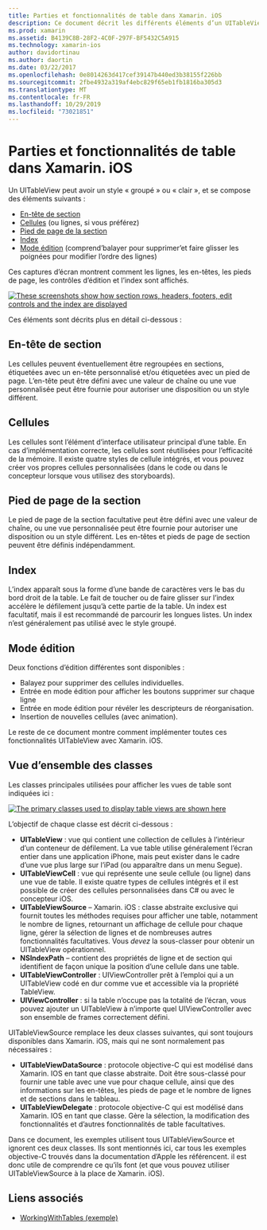 ```yaml
---
title: Parties et fonctionnalités de table dans Xamarin. iOS
description: Ce document décrit les différents éléments d’un UITableView dans iOS. Il traite des en-têtes de section, des cellules, des pieds de page de section, de l’index et du mode de modification.
ms.prod: xamarin
ms.assetid: B4139C8B-28F2-4C0F-297F-BF5432C5A915
ms.technology: xamarin-ios
author: davidortinau
ms.author: daortin
ms.date: 03/22/2017
ms.openlocfilehash: 0e8014263d417cef39147b440ed3b38155f226bb
ms.sourcegitcommit: 2fbe4932a319af4ebc829f65eb1fb1816ba305d3
ms.translationtype: MT
ms.contentlocale: fr-FR
ms.lasthandoff: 10/29/2019
ms.locfileid: "73021851"
---
```

# <a name="table-parts-and-functionality-in-xamarinios"></a>Parties et fonctionnalités de table dans Xamarin. iOS

Un UITableView peut avoir un style « groupé » ou « clair », et se compose des éléments suivants :

- [En-tête de section](#Section_Header)
- [Cellules](#Cells) (ou lignes, si vous préférez)
- [Pied de page de la section](#Section_Footer)
- [Index](#Index)
- [Mode édition](#Edit_Features) (comprend’balayer pour supprimer’et faire glisser les poignées pour modifier l’ordre des lignes) 

Ces captures d’écran montrent comment les lignes, les en-têtes, les pieds de page, les contrôles d’édition et l’index sont affichés.

 [![](table-parts-and-functionality-images/image1a.png "These screenshots show how section rows, headers, footers, edit controls and the index are displayed")](table-parts-and-functionality-images/image1a.png#lightbox)

Ces éléments sont décrits plus en détail ci-dessous :

<a name="Section_Header" />

## <a name="section-header"></a>En-tête de section

Les cellules peuvent éventuellement être regroupées en sections, étiquetées avec un en-tête personnalisé et/ou étiquetées avec un pied de page. L’en-tête peut être défini avec une valeur de chaîne ou une vue personnalisée peut être fournie pour autoriser une disposition ou un style différent.

<a name="Cells" />

## <a name="cells"></a>Cellules

Les cellules sont l’élément d’interface utilisateur principal d’une table. En cas d’implémentation correcte, les cellules sont réutilisées pour l’efficacité de la mémoire. Il existe quatre styles de cellule intégrés, et vous pouvez créer vos propres cellules personnalisées (dans le code ou dans le concepteur lorsque vous utilisez des storyboards).

<a name="Section_Footer"/>

## <a name="section-footer"></a>Pied de page de la section

Le pied de page de la section facultative peut être défini avec une valeur de chaîne, ou une vue personnalisée peut être fournie pour autoriser une disposition ou un style différent. Les en-têtes et pieds de page de section peuvent être définis indépendamment.

<a name="Index" />

## <a name="index"></a>Index

L’index apparaît sous la forme d’une bande de caractères vers le bas du bord droit de la table.
Le fait de toucher ou de faire glisser sur l’index accélère le défilement jusqu’à cette partie de la table. Un index est facultatif, mais il est recommandé de parcourir les longues listes. Un index n’est généralement pas utilisé avec le style groupé.

<a name="Edit_Features" />

## <a name="editing-mode"></a>Mode édition

Deux fonctions d’édition différentes sont disponibles :

- Balayez pour supprimer des cellules individuelles.
- Entrée en mode édition pour afficher les boutons supprimer sur chaque ligne 
- Entrée en mode édition pour révéler les descripteurs de réorganisation. 
- Insertion de nouvelles cellules (avec animation).

Le reste de ce document montre comment implémenter toutes ces fonctionnalités UITableView avec Xamarin. iOS.

## <a name="classes-overview"></a>Vue d’ensemble des classes

Les classes principales utilisées pour afficher les vues de table sont indiquées ici :

[![](table-parts-and-functionality-images/classdiagram.png "The primary classes used to display table views are shown here")](table-parts-and-functionality-images/classdiagram.png#lightbox)

L’objectif de chaque classe est décrit ci-dessous :

- **UITableView** : vue qui contient une collection de cellules à l’intérieur d’un conteneur de défilement. La vue table utilise généralement l’écran entier dans une application iPhone, mais peut exister dans le cadre d’une vue plus large sur l’iPad (ou apparaître dans un menu Segue). 
- **UITableViewCell** : vue qui représente une seule cellule (ou ligne) dans une vue de table. Il existe quatre types de cellules intégrés et il est possible de créer des cellules personnalisées dans C# ou avec le concepteur iOS. 
- **UITableViewSource** – Xamarin. iOS : classe abstraite exclusive qui fournit toutes les méthodes requises pour afficher une table, notamment le nombre de lignes, retournant un affichage de cellule pour chaque ligne, gérer la sélection de lignes et de nombreuses autres fonctionnalités facultatives. Vous *devez* la sous-classer pour obtenir un UITableView opérationnel. 
- **NSIndexPath** – contient des propriétés de ligne et de section qui identifient de façon unique la position d’une cellule dans une table. 
- **UITableViewController** : UIViewController prêt à l’emploi qui a un UITableView codé en dur comme vue et accessible via la propriété TableView. 
- **UIViewController** : si la table n’occupe pas la totalité de l’écran, vous pouvez ajouter un UITableView à n’importe quel UIViewController avec son ensemble de frames correctement défini. 

UITableViewSource remplace les deux classes suivantes, qui sont toujours disponibles dans Xamarin. iOS, mais qui ne sont normalement pas nécessaires :

- **UITableViewDataSource** : protocole objective-C qui est modélisé dans Xamarin. IOS en tant que classe abstraite. Doit être sous-classé pour fournir une table avec une vue pour chaque cellule, ainsi que des informations sur les en-têtes, les pieds de page et le nombre de lignes et de sections dans le tableau. 
- **UITableViewDelegate** : protocole objective-C qui est modélisé dans Xamarin. IOS en tant que classe. Gère la sélection, la modification des fonctionnalités et d’autres fonctionnalités de table facultatives. 

Dans ce document, les exemples utilisent tous UITableViewSource et ignorent ces deux classes. Ils sont mentionnés ici, car tous les exemples objective-C trouvés dans la documentation d’Apple les référencent. il est donc utile de comprendre ce qu’ils font (et que vous pouvez utiliser UITableViewSource à la place de Xamarin. iOS).

## <a name="related-links"></a>Liens associés

- [WorkingWithTables (exemple)](https://docs.microsoft.com/samples/xamarin/ios-samples/workingwithtables)
